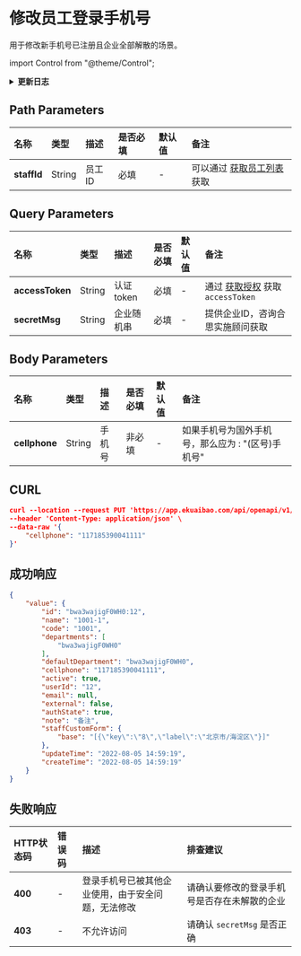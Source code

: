 # 修改员工登录手机号
用于修改新手机号已注册且企业全部解散的场景。

import Control from "@theme/Control";

<Control
method="PUT"
url="/api/openapi/v1/staffs/$`staffId`/phone"
/>

<details>
  <summary><b>更新日志</b></summary>
  <div>

- [**1.10.0**](/updateLog/update-log#1100)
  - 🆕 新增了本接口。

</div>
</details>

## Path Parameters

| 名称 | 类型 | 描述 | 是否必填 | 默认值 | 备注 |
| :--- | :--- | :--- | :--- |:--- | :--- |
| **staffId** | String | 员工ID | 必填 | - | 可以通过 [获取员工列表](/docs/open-api/corporation/get-all-staffs) 获取 | 

## Query Parameters

| 名称 | 类型 | 描述 | 是否必填 | 默认值 | 备注 |
| :--- | :--- | :--- | :--- |:--- | :--- |
| **accessToken** | String | 认证token | 必填 | - | 通过 [获取授权](/docs/open-api/getting-started/auth) 获取 `accessToken` |
| **secretMsg**   | String | 企业随机串 | 必填 | - | 提供企业ID，咨询合思实施顾问获取 |

## Body Parameters

| 名称 | 类型 | 描述 | 是否必填 | 默认值 | 备注 |
| :--- | :--- | :--- | :--- |:--- | :--- |
| **cellphone** | String  | 手机号           | 非必填  | - | 如果手机号为国外手机号，那么应为 : "(区号)手机号" |

## CURL

```json
curl --location --request PUT 'https://app.ekuaibao.com/api/openapi/v1/staffs/$bwa3wajigF0WH0:12/phone?accessToken=ID01iqVpjDxrnp:bwa3wajigF0WH0&secretMsg=123' \
--header 'Content-Type: application/json' \
--data-raw '{
    "cellphone": "117185390041111"
}'
```

## 成功响应
```json
{
    "value": {
        "id": "bwa3wajigF0WH0:12",
        "name": "1001-1",
        "code": "1001",
        "departments": [
            "bwa3wajigF0WH0"
        ],
        "defaultDepartment": "bwa3wajigF0WH0",
        "cellphone": "117185390041111",
        "active": true,
        "userId": "12",
        "email": null,
        "external": false,
        "authState": true,
        "note": "备注",
        "staffCustomForm": {
            "base": "[{\"key\":\"8\",\"label\":\"北京市/海淀区\"}]"
        },
        "updateTime": "2022-08-05 14:59:19",
        "createTime": "2022-08-05 14:59:19"
    }
}
```

## 失败响应
| HTTP状态码 | 错误码 | 描述 | 排查建议 |
| :--- | :--- | :--- | :--- |
| **400** | - | 登录手机号已被其他企业使用，由于安全问题，无法修改 | 请确认要修改的登录手机号是否存在未解散的企业 | 
| **403** | - | 不允许访问 | 请确认 `secretMsg` 是否正确 | 

